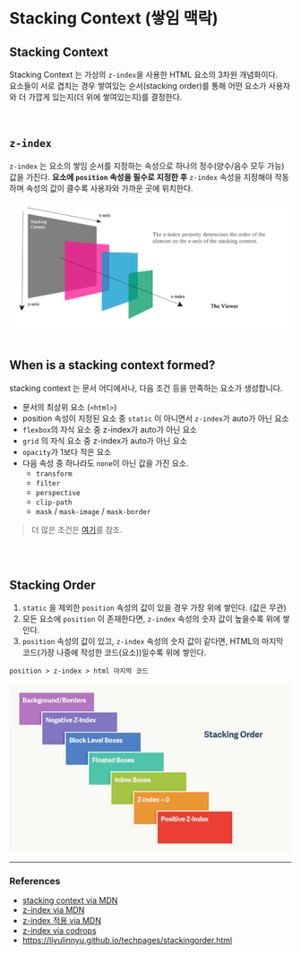 # Stacking Context (쌓임 맥락)


## Stacking Context

Stacking Context 는 가상의 `z-index`을 사용한 HTML 요소의 3차원 개념화이다. <Br>
요소들이 서로 겹치는 경우 쌓여있는 순서(stacking order)를 통해 어떤 요소가 사용자와 더 가깝게 있는지(더 위에 쌓여있는지)를 결정한다. 

<br>

## `z-index`

`z-index` 는 요소의 쌓임 순서를 지정하는 속성으로 하나의 정수(양수/음수 모두 가능) 값을 가진다. __요소에 `position` 속성을 필수로 지정한 후__ `z-index` 속성을 지정해야 작동하며 속성의 값이 클수록 사용자와 가까운 곳에 위치한다. 

<img src="../images/css/x-y-z.png" width="600">

<br>
<br>

## When is a stacking context formed?

stacking context 는 문서 어디에서나, 다음 조건 등을 만족하는 요소가 생성합니다.

- 문서의 최상위 요소 (`<html>`)
- position 속성이 지정된 요소 중 `static` 이 아니면서 `z-index`가 auto가 아닌 요소
- `flexbox`의 자식 요소 중 z-index가 auto가 아닌 요소
- `grid` 의 자식 요소 중 z-index가 auto가 아닌 요소
- `opacity`가 1보다 작은 요소
- 다음 속성 중 하나라도 `none`이 아닌 값을 가진 요소.
    - `transform`
    - `filter`
    - `perspective`
    - `clip-path`
    - `mask` / `mask-image` / `mask-border`

> 더 많은 조건은 [여기](https://developer.mozilla.org/ko/docs/Web/CSS/CSS_Positioning/Understanding_z_index/The_stacking_context#%EC%8C%93%EC%9E%84_%EB%A7%A5%EB%9D%BD)를 참조.

<br>
<br>

## Stacking Order

1. `static` 을 제외한 `position` 속성의 값이 있을 경우 가장 위에 쌓인다. (값은 무관)
2. 모든 요소에 `position` 이 존재한다면, `z-index` 속성의 숫자 값이 높을수록 위에 쌓인다.
3. `position` 속성의 값이 있고, `z-index` 속성의 숫자 값이 같다면, HTML의 마지막 코드(가장 나중에 작성한 코드(요소))일수록 위에 쌓인다.

```
position > z-index > html 마지막 코드
```
<img src="../images/css/stacking-order.png">

---
### References
- [stacking context via MDN](https://developer.mozilla.org/ko/docs/Web/CSS/CSS_Positioning/Understanding_z_index/The_stacking_context)
- [z-index via MDN](https://developer.mozilla.org/ko/docs/Web/CSS/z-index)
- [z-index 적용 via MDN](https://developer.mozilla.org/ko/docs/Web/CSS/CSS_Positioning/Understanding_z_index/Adding_z-index)
- [z-index via codrops](https://tympanus.net/codrops/css_reference/z-index/)
- https://liyulinnyu.github.io/techpages/stackingorder.html